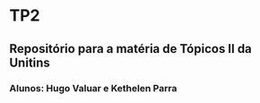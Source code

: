 # TP2

## Repositório para a matéria de Tópicos II da Unitins
### Alunos: Hugo Valuar e Kethelen Parra